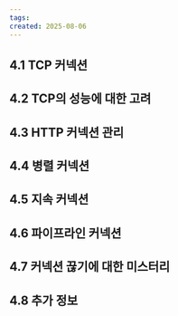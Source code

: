 ```yaml
---
tags: 
created: 2025-08-06
---
```

## 4.1 TCP 커넥션
## 4.2 TCP의 성능에 대한 고려
## 4.3 HTTP 커넥션 관리
## 4.4 병렬 커넥션
## 4.5 지속 커넥션
## 4.6 파이프라인 커넥션
## 4.7 커넥션 끊기에 대한 미스터리
## 4.8 추가 정보

